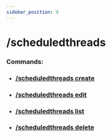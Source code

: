 ```yaml
---
sidebar_position: 9
---
```


# /scheduledthreads
### Commands:
- ### [/scheduledthreads create](/docs/easythreads/automations/scheduledthreads/scheduledthreads-create)
- ### [/scheduledthreads edit](/docs/easythreads/automations/scheduledthreads/scheduledthreads-edit)
- ### [/scheduledthreads list](/docs/easythreads/automations/scheduledthreads/scheduledthreads-list)
- ### [/scheduledthreads delete](/docs/easythreads/automations/scheduledthreads/scheduledthreads-delete)